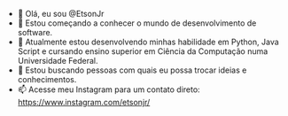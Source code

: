 - 👋 Olá, eu sou @EtsonJr
- 👀 Estou começando a conhecer o mundo de desenvolvimento de software.
- 🌱 Atualmente estou desenvolvendo minhas habilidade em Python, Java Script e cursando ensino superior em Ciência da Computação numa Universidade Federal.
- 💞️ Estou buscando pessoas com quais eu possa trocar ideias e conhecimentos.
- 📫 Acesse meu Instagram para um contato direto:
https://www.instagram.com/etsonjr/

<!---
EtsonJr/EtsonJr is a ✨ special ✨ repository because its `README.md` (this file) appears on your GitHub profile.
You can click the Preview link to take a look at your changes.
--->
 
